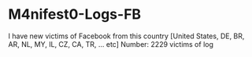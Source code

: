 # M4nifest0-Logs-FB
I have new victims of Facebook from this country [United States, DE, BR, AR, NL, MY, IL, CZ, CA, TR, ... etc] Number: 2229 victims of log

